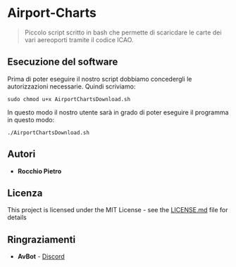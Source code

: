 # Airport-Charts

> Piccolo script scritto in bash che permette di scaricdare le carte dei vari aereoporti tramite il codice ICAO.


## Esecuzione del software

Prima di poter eseguire il nostro script dobbiamo concedergli le autorizzazioni necessarie.
Quindi scriviamo:

```shell script
sudo chmod u+x AirportChartsDownload.sh
```

In questo modo il nostro utente sarà in grado di poter eseguire il programma in questo modo:
```shell script
./AirportChartsDownload.sh
```

## Autori

* **Rocchio Pietro**

## Licenza

This project is licensed under the MIT License - see the [LICENSE.md](LICENSE.md) file for details

## Ringraziamenti

* **AvBot** - [Discord](https://top.gg/bot/494888240617095168)